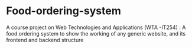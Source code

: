 # Food-ordering-system
A course project on Web Technologies and Applications (WTA -IT254) : A food ordering system to show the working of any generic website, and its frontend and backend structure 

